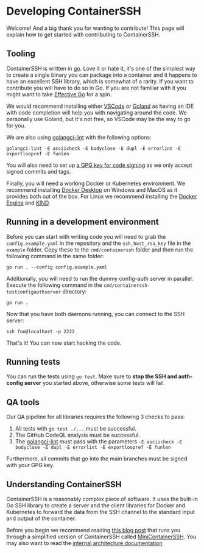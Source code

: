 <h1>Developing ContainerSSH</h1>

Welcome! And a big thank you for wanting to contribute! This page will explain how to get started with contributing to ContainerSSH.

## Tooling

ContainerSSH is written in [go](https://golang.org/). Love it or hate it, it's one of the simplest way to create a single binary you can package into a container and it happens to have an excellent SSH library, which is somewhat of a rarity. If you want to contribute you will have to do so in Go. If you are not familiar with it you might want to take [Effective Go](https://golang.org/doc/effective_go.html) for a spin.

We would recommend installing either [VSCode](https://code.visualstudio.com/) or [Goland](https://www.jetbrains.com/go/) as having an IDE with code completion will help you with navigating around the code. We personally use Goland, but it's not free, so VSCode may be the way to go for you.

We are also using [golangci-lint](https://golangci-lint.run/usage/install/#local-installation) with the following options:

```
golangci-lint -E asciicheck -E bodyclose -E dupl -E errorlint -E exportloopref -E funlen
```

You will also need to set up [a GPG key for code signing](https://git-scm.com/book/en/v2/Git-Tools-Signing-Your-Work) as we only accept signed commits and tags. 

Finally, you will need a working Docker or Kubernetes environment. We recommend installing [Docker Desktop](https://www.docker.com/products/docker-desktop) on Windows and MacOS as it provides both out of the box. For Linux we recommend installing the [Docker Engine](https://docs.docker.com/engine/install/) and [KIND](https://kind.sigs.k8s.io/).

## Running in a development environment

Before you can start with writing code you will need to grab the `config.example.yaml` in the repository and the `ssh_host_rsa_key` file in the `example` folder. Copy these to the `cmd/containerssh` folder and then run the following command in the same folder:

```
go run . --config config.example.yaml
```

Additionally, you will need to run the dummy config-auth server in parallel. Execute the following command in the `cmd/containerssh-testconfigauthserver` directory:

```
go run .
```

Now that you have both daemons running, you can connect to the SSH server:

```
ssh foo@localhost -p 2222
```

That's it! You can now start hacking the code.

## Running tests

You can run the tests using `go test`. Make sure to **stop the SSH and auth-config server** you started above, otherwise some tests will fail.

## QA tools

Our QA pipeline for all libraries requires the following 3 checks to pass:

1. All tests with `go test ./...` must be successful.
2. The GitHub CodeQL analysis must be successful.
3. The [golangci-lint](https://golangci-lint.run/) must pass with the parameters `-E asciicheck -E bodyclose -E dupl -E errorlint -E exportloopref -E funlen`

Furthermore, all commits that go into the main branches must be signed with your GPG key.

## Understanding ContainerSSH

ContainerSSH is a reasonably complex piece of software. It uses the built-in Go SSH library to create a server and the client libraries for Docker and Kubernetes to forward the data from the SSH channel to the standard input and output of the container.

Before you begin we recommend reading [this blog post](https://pasztor.at/blog/ssh-direct-to-docker/) that runs you through a simplified version of ContainerSSH called [MiniContainerSSH](https://github.com/janoszen/minicontainerssh). You may also want to read the [internal architecture documentation](internal-architecture.md)
